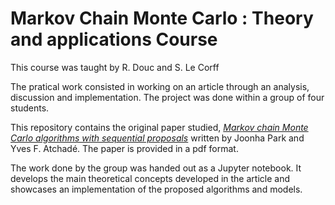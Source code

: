 # Markov Chain Monte Carlo : Theory and applications Course

This course was taught by R. Douc and S. Le Corff

The pratical work consisted in working on an article through an analysis, discussion and implementation. The project was done within a group of four students. 

This repository contains the original paper studied, [*Markov chain Monte Carlo algorithms with sequential proposals*](https://arxiv.org/abs/1907.06544) written by Joonha Park and Yves F. Atchadé. The paper is provided in a pdf format. 

The work done by the group was handed out as a Jupyter notebook. It develops the main theoretical concepts developed in the article and showcases an implementation of the proposed algorithms and models. 
